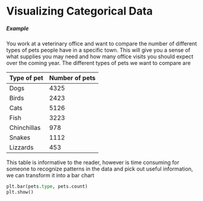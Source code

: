 # Visualizing Categorical Data

##### Example

You work at a veterinary office and want to compare the number of different types of pets people have in a specific town. This will give you a sense of what supplies you may need and how many office visits you should expect over the coming year. The different types of pets we want to compare are 

Type of pet | Number of pets
--- | ---
Dogs | 4325
Birds | 2423
Cats | 5126
Fish | 3223
Chinchillas | 978
Snakes | 1112
Lizzards | 453

This table is informative to the reader, however is time consuming for someone to recognize patterns in the data and pick out useful information, we can transform it into a bar chart 

```python
plt.bar(pets.type, pets.count)
plt.show()
```

